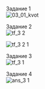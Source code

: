 
Задание 1  
![03_01_kvot](https://github.com/deadmorouse/terraform/assets/49486347/58412417-eb5a-4286-bf87-20ea5ef2f666)  

Задание 2  
![tf_3 2](https://github.com/deadmorouse/terraform/assets/49486347/a704f3ff-daf4-465e-91ea-577fce8bee1a)  


![tf_3 2 1](https://github.com/deadmorouse/terraform/assets/49486347/c228ff45-3799-4209-b047-869fb92b1309)  

Задание 3  
![tf_3 1](https://github.com/deadmorouse/terraform/assets/49486347/b4b9462e-3e3a-4477-a320-7e47a3fa4914)  

Задание 4  
![ans_3 1](https://github.com/deadmorouse/terraform/assets/49486347/afa5f556-fd24-4afa-b9e6-2aba45479fc7)  
